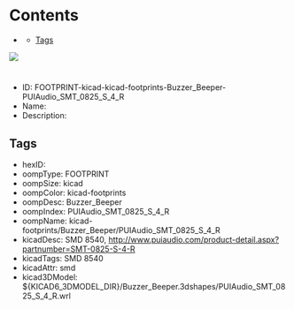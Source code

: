 



Contents
========

* [](#)
	* [Tags](#tags)
  
![][im]
# 

- ID: FOOTPRINT-kicad-kicad-footprints-Buzzer_Beeper-PUIAudio_SMT_0825_S_4_R
- Name: 
- Description: 

## Tags

- hexID: 
- oompType: FOOTPRINT
- oompSize: kicad
- oompColor: kicad-footprints
- oompDesc: Buzzer_Beeper
- oompIndex: PUIAudio_SMT_0825_S_4_R
- oompName: kicad-footprints/Buzzer_Beeper/PUIAudio_SMT_0825_S_4_R
- kicadDesc: SMD 8540, http://www.puiaudio.com/product-detail.aspx?partnumber=SMT-0825-S-4-R
- kicadTags: SMD 8540
- kicadAttr: smd
- kicad3DModel: ${KICAD6_3DMODEL_DIR}/Buzzer_Beeper.3dshapes/PUIAudio_SMT_0825_S_4_R.wrl



[im]: image.png
